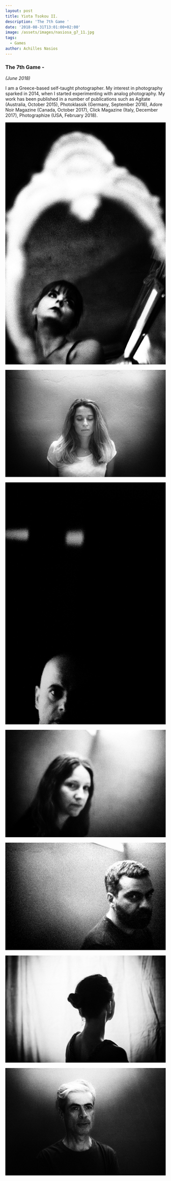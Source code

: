 ```yaml
---
layout: post
title: Yiota Tsokou II.
description: 'The 7th Game '
date: '2018-08-31T13:01:00+02:00'
image: /assets/images/nasiosa_g7_11.jpg
tags:
  - Games
author: Achilles Nasios
---
```

### The 7th Game -

_(June 2018)_

I am a Greece-based self-taught photographer. My interest in photography sparked in 2014, when I started experimenting with analog photography. My work has been published in a number of publications such as Agitate (Australia, October 2015), Photoklassik (Germany, September 2016), Adore Noir Magazine (Canada, October 2017), Click Magazine (Italy, December 2017), Photographize (USA, February 2018).

![null](/assets/images/tsiokou_g7.01.jpg)

![null](/assets/images/tsiokou_g7.02.jpg)

![null](/assets/images/tsiokou_g7.03.jpg)

![null](/assets/images/tsiokou_g7.04.jpg)

![null](/assets/images/tsiokou_g7.05.jpg)

![null](/assets/images/tsiokou_g7.06.jpg)

![null](/assets/images/tsiokou_g7.07.jpg)
